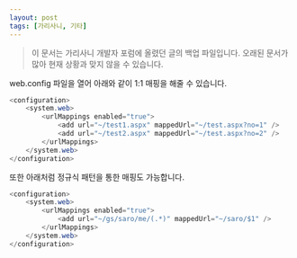 ```yaml
---
layout: post
tags: [가리사니, 기타]
---
```


> 이 문서는 가리사니 개발자 포럼에 올렸던 글의 백업 파일입니다.
오래된 문서가 많아 현재 상황과 맞지 않을 수 있습니다.


web.config 파일을 열어 아래와 같이 1:1 매핑을 해줄 수 있습니다.

``` java
<configuration>
	<system.web>
		<urlMappings enabled="true">
			<add url="~/test1.aspx" mappedUrl="~/test.aspx?no=1" />
			<add url="~/test2.aspx" mappedUrl="~/test.aspx?no=2" />
		</urlMappings>
	</system.web>
</configuration>
```


또한 아래처럼 정규식 패턴을 통한 매핑도 가능합니다.
``` java
<configuration>
	<system.web>
		<urlMappings enabled="true">
			<add url="~/gs/saro/me/(.*)" mappedUrl="~/saro/$1" />
		</urlMappings>
	</system.web>
</configuration>
```